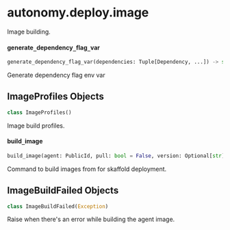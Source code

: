 <a name="autonomy.deploy.image"></a>
# autonomy.deploy.image

Image building.

<a name="autonomy.deploy.image.generate_dependency_flag_var"></a>
#### generate`_`dependency`_`flag`_`var

```python
generate_dependency_flag_var(dependencies: Tuple[Dependency, ...]) -> str
```

Generate dependency flag env var

<a name="autonomy.deploy.image.ImageProfiles"></a>
## ImageProfiles Objects

```python
class ImageProfiles()
```

Image build profiles.

<a name="autonomy.deploy.image.build_image"></a>
#### build`_`image

```python
build_image(agent: PublicId, pull: bool = False, version: Optional[str] = None, image_author: Optional[str] = None, extra_dependencies: Optional[Tuple[Dependency, ...]] = None, dockerfile: Optional[Path] = None) -> None
```

Command to build images from for skaffold deployment.

<a name="autonomy.deploy.image.ImageBuildFailed"></a>
## ImageBuildFailed Objects

```python
class ImageBuildFailed(Exception)
```

Raise when there's an error while building the agent image.

